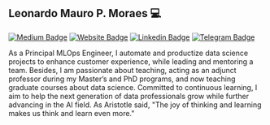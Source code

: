 ## Leonardo Mauro P. Moraes 💻 
[![Medium Badge](https://img.shields.io/badge/-Medium-gray?style=flat-square&logo=medium&logoColor=white)](https://medium.com/@leomaurodesenv)
[![Website Badge](https://img.shields.io/badge/website-portfolio-blue?style=flat-square)](https://leomaurodesenv.github.io/)
[![Linkedin Badge](https://img.shields.io/badge/-Leonardo%20Mauro-blue?style=flat-square&logo=linkedin&logoColor=white)](https://www.linkedin.com/in/leomaurodesenv/)
[![Telegram Badge](https://img.shields.io/badge/-leomaurodesenv-gray?style=flat-square&logo=telegram)](https://t.me/leomaurodesenv)

As a Principal MLOps Engineer, I automate and productize data science projects to enhance customer experience, while leading and mentoring a team. Besides, I am passionate about teaching, acting as an adjunct professor during my Master’s and PhD programs, and now teaching graduate courses about data science. Committed to continuous learning, I aim to help the next generation of data professionals grow while further advancing in the AI field. As Aristotle said, "The joy of thinking and learning makes us think and learn even more."
